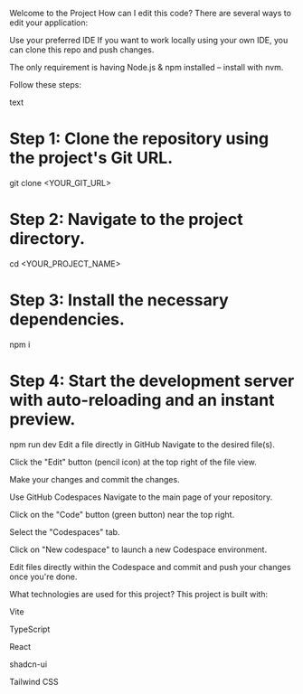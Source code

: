 Welcome to the Project
How can I edit this code?
There are several ways to edit your application:

Use your preferred IDE
If you want to work locally using your own IDE, you can clone this repo and push changes.

The only requirement is having Node.js & npm installed – install with nvm.

Follow these steps:

text
# Step 1: Clone the repository using the project's Git URL.
git clone <YOUR_GIT_URL>

# Step 2: Navigate to the project directory.
cd <YOUR_PROJECT_NAME>

# Step 3: Install the necessary dependencies.
npm i

# Step 4: Start the development server with auto-reloading and an instant preview.
npm run dev
Edit a file directly in GitHub
Navigate to the desired file(s).

Click the "Edit" button (pencil icon) at the top right of the file view.

Make your changes and commit the changes.

Use GitHub Codespaces
Navigate to the main page of your repository.

Click on the "Code" button (green button) near the top right.

Select the "Codespaces" tab.

Click on "New codespace" to launch a new Codespace environment.

Edit files directly within the Codespace and commit and push your changes once you're done.

What technologies are used for this project?
This project is built with:

Vite

TypeScript

React

shadcn-ui

Tailwind CSS